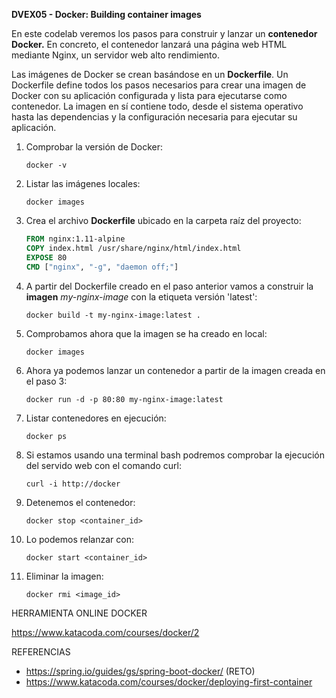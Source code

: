 **DVEX05 - Docker: Building container images**

En este codelab veremos los pasos para construir y lanzar un **contenedor Docker.** En concreto, el contenedor lanzará una página web HTML mediante Nginx, un servidor web alto rendimiento.

Las imágenes de Docker se crean basándose en un **Dockerfile**. Un Dockerfile define todos los pasos necesarios para crear una imagen de Docker con su aplicación configurada y lista para ejecutarse como contenedor. La imagen en sí contiene todo, desde el sistema operativo hasta las dependencias y la configuración necesaria para ejecutar su aplicación.

1. Comprobar la versión de Docker: 

   `docker -v`

2. Listar las imágenes locales:

   `docker images`

3. Crea el archivo **Dockerfile** ubicado en la carpeta raíz del proyecto:

   ```dockerfile
   FROM nginx:1.11-alpine
   COPY index.html /usr/share/nginx/html/index.html
   EXPOSE 80
   CMD ["nginx", "-g", "daemon off;"]
   ```

4. A partir del Dockerfile creado en el paso anterior vamos a construir la **imagen** *my-nginx-image* con la etiqueta versión 'latest':

   `docker build -t my-nginx-image:latest .`

5. Comprobamos ahora que la imagen se ha creado en local:

   `docker images`

6. Ahora ya podemos lanzar un contenedor a partir de la imagen creada en el paso 3:

   `docker run -d -p 80:80 my-nginx-image:latest`

7. Listar contenedores en ejecución:

   `docker ps`

8. Si estamos usando una terminal bash podremos comprobar la ejecución del servido web con el comando curl:

   `curl -i http://docker`

9. Detenemos el contenedor:

   `docker stop <container_id>`

10. Lo podemos relanzar con:

    `docker start <container_id>`

11. Eliminar la imagen:

    `docker rmi <image_id>`



HERRAMIENTA ONLINE DOCKER

https://www.katacoda.com/courses/docker/2

REFERENCIAS

- https://spring.io/guides/gs/spring-boot-docker/   (RETO)
- https://www.katacoda.com/courses/docker/deploying-first-container
